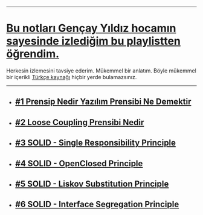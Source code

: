 ***
# [Bu notları Gençay Yıldız hocamın sayesinde izlediğim bu playlistten öğrendim.](https://www.youtube.com/playlist?list=PLQVXoXFVVtp2eAq33DVNxeoXLXj4VMYpT)
Herkesin izlemesini tavsiye ederim. Mükemmel bir anlatım. Böyle mükemmel bir içerikli [Türkçe kaynağı](https://www.youtube.com/c/Gen%C3%A7ayY%C4%B1ld%C4%B1z) 
hiçbir yerde bulamazsınız.
***
- ## [#1 Prensip Nedir Yazılım Prensibi Ne Demektir](https://github.com/musauyumaznotes/CSharp/blob/main/Gen%C3%A7ayY%C4%B1ld%C4%B1z/DesignPrinciples/%231%20Prensip%20Nedir%20Yaz%C4%B1l%C4%B1m%20Prensibi%20Ne%20Demektir/ReadMe.md)
- ## [#2 Loose Coupling Prensibi Nedir](https://github.com/musauyumaznotes/CSharp/blob/main/Gen%C3%A7ayY%C4%B1ld%C4%B1z/DesignPrinciples/%232%20Loose%20Coupling%E2%80%8B%20Prensibi%20Nedir/ReadMe.md)
- ## [#3 SOLID - Single Responsibility Principle](https://github.com/musauyumaznotes/CSharp/edit/main/Gen%C3%A7ayY%C4%B1ld%C4%B1z/DesignPrinciples/%233%20SOLID%20-%20Single%20Responsibility%E2%80%8B%20Principle/ReadMe.md)
- ## [#4 SOLID - OpenClosed Principle](https://github.com/musauyumaznotes/CSharp/blob/main/Gen%C3%A7ayY%C4%B1ld%C4%B1z/DesignPrinciples/%234%20SOLID%20-%20OpenClosed%20Principle/ReadMe.md)
- ## [#5 SOLID - Liskov Substitution Principle](https://github.com/musauyumaznotes/CSharp/blob/main/Gen%C3%A7ayY%C4%B1ld%C4%B1z/DesignPrinciples/%235%20SOLID%20-%20Liskov%20Substitution%20Principle/ReadMe.md)
- ## [#6 SOLID - Interface Segregation Principle](https://github.com/musauyumaznotes/CSharp/blob/main/Gen%C3%A7ayY%C4%B1ld%C4%B1z/DesignPrinciples/%236%20SOLID%20-%20Interface%20Segregation%20Principle/ReadMe.md)
